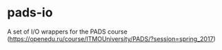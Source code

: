 # pads-io
A set of I/O wrappers for the PADS course (https://openedu.ru/course/ITMOUniversity/PADS/?session=spring_2017)
